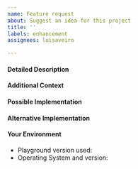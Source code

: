 ```yaml
---
name: Feature request
about: Suggest an idea for this project
title: ''
labels: enhancement
assignees: luisaveiro

---
```


<!-- Provide a general summary of the issue in the Title above -->

#### Detailed Description
<!-- Provide a detailed description of the change or addition you are proposing. -->

#### Additional Context
<!-- Why is this change important to you? How would you use it? How can it benefit other users? -->

#### Possible Implementation
<!-- Not obligatory, but suggest an idea for implementing addition or change. -->

#### Alternative Implementation
<!-- A clear and concise description of any alternative solutions or features you've considered. -->

#### Your Environment
<!-- Include as many relevant details about your environment. -->

* Playground version used:
* Operating System and version:
